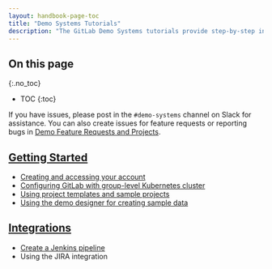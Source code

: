 ```yaml
---
layout: handbook-page-toc
title: "Demo Systems Tutorials"
description: "The GitLab Demo Systems tutorials provide step-by-step instructions for accessing and using our infrastructure and related business processes."
---
```


## On this page
{:.no_toc}

- TOC
{:toc}

If you have issues, please post in the `#demo-systems` channel on Slack for assistance. You can also create issues for feature requests or reporting bugs in [Demo Feature Requests and Projects](https://gitlab.com/groups/gitlab-com/customer-success/demo-systems/demo-feature-requests/-/issues).

## [Getting Started](/handbook/customer-success/demo-systems/tutorials/getting-started)

* [Creating and accessing your account](/handbook/customer-success/demo-systems/tutorials/getting-started/creating-accessing-your-account)
* [Configuring GitLab with group-level Kubernetes cluster](/handbook/customer-success/demo-systems/tutorials/getting-started/configuring-group-cluster)
* [Using project templates and sample projects](/handbook/customer-success/demo-systems/tutorials/getting-started/using-templates-sample-projects)
* [Using the demo designer for creating sample data](/handbook/customer-success/demo-systems/tutorials/getting-started/using-demo-designer)

<!--
## [Advanced Use Cases](/handbook/customer-success/demo-systems/tutorials/advanced-use-cases)

* Using GitLab Pages
-->

<!--
## [CI/CD and Auto DevOps](/handbook/customer-success/demo-systems/tutorials/ci-cd)

* Using Auto DevOps
* Configuring your own runner
-->

## [Integrations](/handbook/customer-success/demo-systems/tutorials/integrations)

* [Create a Jenkins pipeline](/handbook/customer-success/demo-systems/tutorials/integrations/create-jenkins-pipeline)
* Using the JIRA integration

<!--
## [Contributed Tutorials](/handbook/customer-success/demo-systems/tutorials/contributed)

* No tutorials available
-->
